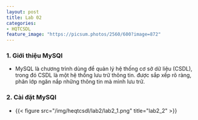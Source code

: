 ```yaml
---
layout: post
title: Lab 02
categories:
- HQTCSDL
feature_image: "https://picsum.photos/2560/600?image=872"
---
```


### 1. Giới thiệu MySQl
- MySQL là chương trình dùng để quản lý hệ thống cơ sở dữ liệu (CSDL), trong đó CSDL là một hệ thống lưu trữ thông tin. được sắp xếp rõ ràng, phân lớp ngăn nắp những thông tin mà mình lưu trữ.


### 2. Cài đặt MySQl
- {{< figure src="/img/heqtcsdl/lab2/lab2_1.png" title="lab2_2" >}}
